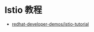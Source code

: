 # Istio 教程

* [redhat-developer-demos/istio-tutorial](https://github.com/redhat-developer-demos/istio-tutorial)